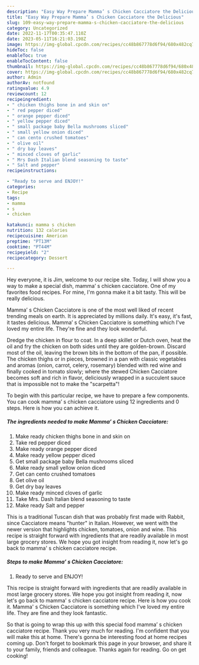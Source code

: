```yaml
---
description: "Easy Way Prepare Mamma’ s Chicken Cacciatore the Delicious"
title: "Easy Way Prepare Mamma’ s Chicken Cacciatore the Delicious"
slug: 109-easy-way-prepare-mamma-s-chicken-cacciatore-the-delicious
category: Uncategorized
date: 2022-11-17T00:35:47.110Z
date: 2023-05-11T16:21:03.198Z
image: https://img-global.cpcdn.com/recipes/cc48b867778d6f94/680x482cq70/mamma-s-chicken-cacciatore-recipe-main-photo.jpg
hideToc: false
enableToc: true
enableTocContent: false
thumbnail: https://img-global.cpcdn.com/recipes/cc48b867778d6f94/680x482cq70/mamma-s-chicken-cacciatore-recipe-main-photo.jpg
cover: https://img-global.cpcdn.com/recipes/cc48b867778d6f94/680x482cq70/mamma-s-chicken-cacciatore-recipe-main-photo.jpg
author: Admin
authorAv: notfound
ratingvalue: 4.9
reviewcount: 12
recipeingredient:
- " chicken thighs bone in and skin on"
- " red pepper diced"
- " orange pepper diced"
- " yellow pepper diced"
- " small package baby Bella mushrooms sliced"
- " small yellow onion diced"
- " can cento crushed tomatoes"
- " olive oil"
- " dry bay leaves"
- " minced cloves of garlic"
- " Mrs Dash Italian blend seasoning to taste"
- " Salt and pepper"
recipeinstructions:

- "Ready to serve and ENJOY!"
categories:
- Recipe
tags:
- mamma
- s
- chicken

katakunci: mamma s chicken 
nutrition: 132 calories
recipecuisine: American
preptime: "PT13M"
cooktime: "PT44M"
recipeyield: "2"
recipecategory: Dessert

---
```



Hey everyone, it is Jim, welcome to our recipe site. Today, I will show you a way to make a special dish, mamma’ s chicken cacciatore. One of my favorites food recipes. For mine, I'm gonna make it a bit tasty. This will be really delicious.

Mamma’ s Chicken Cacciatore is one of the most well liked of recent trending meals on earth. It is appreciated by millions daily. It's easy, it's fast, it tastes delicious. Mamma’ s Chicken Cacciatore is something which I've loved my entire life. They're fine and they look wonderful.

Dredge the chicken in flour to coat. In a deep skillet or Dutch oven, heat the oil and fry the chicken on both sides until they are golden-brown. Discard most of the oil, leaving the brown bits in the bottom of the pan, if possible. The chicken thighs or in pieces, browned in a pan with classic vegetables and aromas (onion, carrot, celery, rosemary) blended with red wine and finally cooked in tomato slowly; where the stewed Chicken Cacciatore becomes soft and rich in flavor, deliciously wrapped in a succulent sauce that is impossible not to make the &#34;scarpetta&#34;!


To begin with this particular recipe, we have to prepare a few components. You can cook mamma’ s chicken cacciatore using 12 ingredients and 0 steps. Here is how you can achieve it.

<!--inarticleads1-->

##### The ingredients needed to make Mamma’ s Chicken Cacciatore:

1. Make ready  chicken thighs bone in and skin on
1. Take  red pepper diced
1. Make ready  orange pepper diced
1. Make ready  yellow pepper diced
1. Get  small package baby Bella mushrooms sliced
1. Make ready  small yellow onion diced
1. Get  can cento crushed tomatoes
1. Get  olive oil
1. Get  dry bay leaves
1. Make ready  minced cloves of garlic
1. Take  Mrs. Dash Italian blend seasoning to taste
1. Make ready  Salt and pepper


This is a traditional Tuscan dish that was probably first made with Rabbit, since Cacciatore means &#34;hunter&#34; in Italian. However, we went with the newer version that highlights chicken, tomatoes, onion and wine. This recipe is straight forward with ingredients that are readily available in most large grocery stores. We hope you got insight from reading it, now let&#39;s go back to mamma&#39; s chicken cacciatore recipe. 

<!--inarticleads2-->

##### Steps to make Mamma’ s Chicken Cacciatore:


1. Ready to serve and ENJOY!

This recipe is straight forward with ingredients that are readily available in most large grocery stores. We hope you got insight from reading it, now let&#39;s go back to mamma&#39; s chicken cacciatore recipe. Here is how you cook it. Mamma&#39; s Chicken Cacciatore is something which I&#39;ve loved my entire life. They are fine and they look fantastic. 

So that is going to wrap this up with this special food mamma’ s chicken cacciatore recipe. Thank you very much for reading. I'm confident that you will make this at home. There's gonna be interesting food at home recipes coming up. Don't forget to bookmark this page in your browser, and share it to your family, friends and colleague. Thanks again for reading. Go on get cooking!
